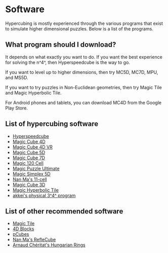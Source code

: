 # Software

Hypercubing is mostly experienced through the various programs that exist to simulate higher dimensional puzzles. Below is a list of the programs.

## What program should I download?

It depends on what exactly you want to do. If you want the best experience for solving the n^4^, then Hyperspeedcube is the way to go.

If you want to level up to higher dimensions, then try MC5D, MC7D, MPU, and MS5D. 

If you want to try puzzles in Non-Euclidean geometries, then try Magic Tile and Magic Hyperbolic Tile.

For Android phones and tablets, you can download MC4D from the Google Play Store.

## List of hypercubing software
- [Hyperspeedcube](\wiki\software-hsc)
- [Magic Cube 4D](\wiki\software-mc4d)
- [Magic Cube 4D VR](https://store.steampowered.com/app/2413000/Magic_Cube_4D_VR/)
- [Magic Cube 5D](https://www.gravitation3d.com/magiccube5d/)
- [Magic Cube 7D](https://superliminal.com/andrey/mc7d/)
- [Magic 120 Cell](http://www.gravitation3d.com/magic120cell/index.html)
- [Magic Puzzle Ultimate](\wiki\software-mpu)
- [Magic Simplex 5D](https://superliminal.com/andrey/ms5d/)
- [Nan Ma's 11-cell](https://superliminal.com/cube/ElevenCell.jar)
- [Magic Cube 3D](https://github.com/rzhao271/MC3D/releases/latest/)
- [Magic Hyperbolic Tile](https://superliminal.com/andrey/mht633/)
- [akkei's physical 3^4^ program](https://discord.com/channels/852389089268858922/903095477568938035/1048694090839101581)

## List of other recommended software
- [Magic Tile](http://roice3.org/magictile/)
- [4D Blocks](https://www.urticator.net/blocks/)
- [pCubes](https://twistypuzzles.com/forum/viewtopic.php?t=27054)
- [Nan Ma's RefleCube](https://www.nan.ma/reflecube/)
- [Arnaud Chéritat's Hungarian Rings](https://www.math.univ-toulouse.fr/~cheritat/AppletsDivers/AnneauxHongrois/)
